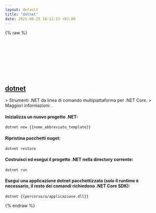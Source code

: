 ```yaml
---
layout: default
title: "dotnet"
date: 2021-06-25 18:12:13 +02:00
---
```

{% raw %}
<h2 id="dotnet">
  <a href="/it/common/dotnet.html">dotnet</a> <a href="#dotnet"><svg class="icon">
    <use href="/assets/images/unicode_sprite.svg#link" />
  </svg></a>
</h2>
> Strumenti .NET da linea di comando multipiattaforma per .NET Core.
> Maggiori informazioni: <https://docs.microsoft.com/dotnet/core/tools>.

#### Inizializza un nuovo progetto .NET:
```shell
dotnet new {{nome_abbreviato_template}}
```
#### Ripristina pacchetti nuget:
```shell
dotnet restore
```
#### Costruisci ed esegui il progetto .NET nella directory corrente:
```shell
dotnet run
```
#### Esegui una applicazione dotnet pacchettizzata (solo il runtime è necessario, il resto dei comandi richiedono .NET Core SDK):
```shell
dotnet {{percorso/a/applicazione.dll}}
```
{% endraw %}